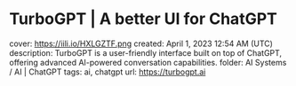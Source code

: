 # TurboGPT | A better UI for ChatGPT

cover: https://iili.io/HXLGZTF.png
created: April 1, 2023 12:54 AM (UTC)
description: TurboGPT is a user-friendly interface built on top of ChatGPT, offering advanced AI-powered conversation capabilities.
folder: AI Systems / AI | ChatGPT
tags: ai, chatgpt
url: https://turbogpt.ai